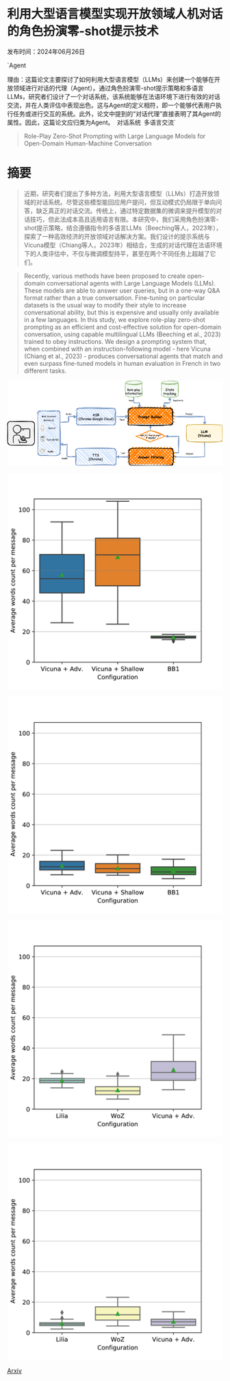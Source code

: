 # 利用大型语言模型实现开放领域人机对话的角色扮演零-shot提示技术

发布时间：2024年06月26日

`Agent

理由：这篇论文主要探讨了如何利用大型语言模型（LLMs）来创建一个能够在开放领域进行对话的代理（Agent）。通过角色扮演零-shot提示策略和多语言LLMs，研究者们设计了一个对话系统，该系统能够在法语环境下进行有效的对话交流，并在人类评估中表现出色。这与Agent的定义相符，即一个能够代表用户执行任务或进行交互的系统。此外，论文中提到的“对话代理”直接表明了其Agent的属性。因此，这篇论文应归类为Agent。` `对话系统` `多语言交流`

> Role-Play Zero-Shot Prompting with Large Language Models for Open-Domain Human-Machine Conversation

# 摘要

> 近期，研究者们提出了多种方法，利用大型语言模型（LLMs）打造开放领域的对话系统。尽管这些模型能回应用户提问，但互动模式仍局限于单向问答，缺乏真正的对话交流。传统上，通过特定数据集的微调来提升模型的对话技巧，但此法成本高且适用语言有限。本研究中，我们采用角色扮演零-shot提示策略，结合遵循指令的多语言LLMs（Beeching等人，2023年），探索了一种高效经济的开放领域对话解决方案。我们设计的提示系统与Vicuna模型（Chiang等人，2023年）相结合，生成的对话代理在法语环境下的人类评估中，不仅与微调模型持平，甚至在两个不同任务上超越了它们。

> Recently, various methods have been proposed to create open-domain conversational agents with Large Language Models (LLMs). These models are able to answer user queries, but in a one-way Q&A format rather than a true conversation. Fine-tuning on particular datasets is the usual way to modify their style to increase conversational ability, but this is expensive and usually only available in a few languages. In this study, we explore role-play zero-shot prompting as an efficient and cost-effective solution for open-domain conversation, using capable multilingual LLMs (Beeching et al., 2023) trained to obey instructions. We design a prompting system that, when combined with an instruction-following model - here Vicuna (Chiang et al., 2023) - produces conversational agents that match and even surpass fine-tuned models in human evaluation in French in two different tasks.

![利用大型语言模型实现开放领域人机对话的角色扮演零-shot提示技术](../../../paper_images/2406.18460/sigdial_architecture.drawio-3.png)

![利用大型语言模型实现开放领域人机对话的角色扮演零-shot提示技术](../../../paper_images/2406.18460/x1.png)

![利用大型语言模型实现开放领域人机对话的角色扮演零-shot提示技术](../../../paper_images/2406.18460/x2.png)

![利用大型语言模型实现开放领域人机对话的角色扮演零-shot提示技术](../../../paper_images/2406.18460/x3.png)

![利用大型语言模型实现开放领域人机对话的角色扮演零-shot提示技术](../../../paper_images/2406.18460/x4.png)

[Arxiv](https://arxiv.org/abs/2406.18460)